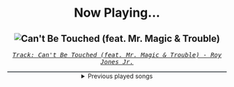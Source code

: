 <div align="center"> 
<h1>Now Playing...</h1>

![Can't Be Touched (feat. Mr. Magic & Trouble)](https://i.scdn.co/image/ab67616d00001e02582f703c73240fe327aa05d6)
--
_<samp><a href="https://open.spotify.com/track/3zmduBNsQ6BPDTZAkXzG5K">Track: Can't Be Touched (feat. Mr. Magic & Trouble) - Roy Jones Jr.</a></samp>_

<div style="border: 1px #4B5054 solid"></div>
<details>
  <summary>
    Previous played songs
  </summary>
  <table>
    <thead>
      <tr>
        <th>
          Artist
        </th>
        <th>
          Song
        </th>
        <th>
          Link
        </th>
      </tr>
    </thead>
    <tbody>
      <tr><td>Roy Jones Jr.</td><td>Can't Be Touched (feat. Mr. Magic & Trouble)</td><td><a href="https://open.spotify.com/track/3zmduBNsQ6BPDTZAkXzG5K">https://open.spotify.com/track/3zmduBNsQ6BPDTZAkXzG5K</a></td></tr><tr><td>Avery Watts</td><td>A Cut Above</td><td><a href="https://open.spotify.com/track/7rG01lQ8GlDPN4hBqb9SKu">https://open.spotify.com/track/7rG01lQ8GlDPN4hBqb9SKu</a></td></tr><tr><td>Born Of Osiris</td><td>Machine</td><td><a href="https://open.spotify.com/track/4CBgp0F4HzYHn9g1oRYgaH">https://open.spotify.com/track/4CBgp0F4HzYHn9g1oRYgaH</a></td></tr><tr><td>Caliban</td><td>Ascent of the Blessed</td><td><a href="https://open.spotify.com/track/3JMYyEl5CVxJir4o32n31E">https://open.spotify.com/track/3JMYyEl5CVxJir4o32n31E</a></td></tr><tr><td>Memphis May Fire</td><td>Your Turn</td><td><a href="https://open.spotify.com/track/505msJKoWzFTOua6Gdx0hl">https://open.spotify.com/track/505msJKoWzFTOua6Gdx0hl</a></td></tr><tr><td>Anbu Monastir</td><td>Dattebayo</td><td><a href="https://open.spotify.com/track/0fVgS14RhyOpQ5oGuoHbE0">https://open.spotify.com/track/0fVgS14RhyOpQ5oGuoHbE0</a></td></tr><tr><td>Shiro SAGISU</td><td>Stand Up Be Strong (Pt. II)</td><td><a href="https://open.spotify.com/track/5BqFJRaEVRhu8vfaCQM6AE">https://open.spotify.com/track/5BqFJRaEVRhu8vfaCQM6AE</a></td></tr><tr><td>Hiroyuki Sawano</td><td>攻響組曲 DEVIL 第三楽章: eXORCiST</td><td><a href="https://open.spotify.com/track/7fOzGo3dEM2Cn8ygMLNJOw">https://open.spotify.com/track/7fOzGo3dEM2Cn8ygMLNJOw</a></td></tr><tr><td>Shiro SAGISU</td><td>Stand Up Be Strong (Pt. I)</td><td><a href="https://open.spotify.com/track/72ipPCGWlVXLbh7rZNwh26">https://open.spotify.com/track/72ipPCGWlVXLbh7rZNwh26</a></td></tr><tr><td>Shiro SAGISU</td><td>"Lucifers Dance" Pt. C_Opus1</td><td><a href="https://open.spotify.com/track/38Xuwj65wMbRQ1o9vod1vc">https://open.spotify.com/track/38Xuwj65wMbRQ1o9vod1vc</a></td></tr><tr><td>Shiro SAGISU</td><td>Treachery</td><td><a href="https://open.spotify.com/track/6a7su3dkJJXidSuFiowJC2">https://open.spotify.com/track/6a7su3dkJJXidSuFiowJC2</a></td></tr><tr><td>Shiro SAGISU</td><td>quincy's craft</td><td><a href="https://open.spotify.com/track/0tnqNundeaHkwHWFegIUDu">https://open.spotify.com/track/0tnqNundeaHkwHWFegIUDu</a></td></tr><tr><td>Shiro SAGISU</td><td>"Cometh the hour" Pt. A_Opus1</td><td><a href="https://open.spotify.com/track/57NqUiUOWob9xchfsTyHm0">https://open.spotify.com/track/57NqUiUOWob9xchfsTyHm0</a></td></tr><tr><td>Motionless In White</td><td>Burned At Both Ends II</td><td><a href="https://open.spotify.com/track/0iSTQWpqF9kYgeck7GelOR">https://open.spotify.com/track/0iSTQWpqF9kYgeck7GelOR</a></td></tr><tr><td>Motionless In White</td><td>Sign Of Life</td><td><a href="https://open.spotify.com/track/73QoCfWJJWbRYmm5nCH5Y2">https://open.spotify.com/track/73QoCfWJJWbRYmm5nCH5Y2</a></td></tr><tr><td>Motionless In White</td><td>Masterpiece</td><td><a href="https://open.spotify.com/track/3c9kVsKF68xMzlS0NikVn3">https://open.spotify.com/track/3c9kVsKF68xMzlS0NikVn3</a></td></tr><tr><td>Motionless In White</td><td>Slaughterhouse (feat. Bryan Garris Of Knocked Loose)</td><td><a href="https://open.spotify.com/track/2ClgEn1FZxchrqRZ04JZzj">https://open.spotify.com/track/2ClgEn1FZxchrqRZ04JZzj</a></td></tr><tr><td>Motionless In White</td><td>Porcelain</td><td><a href="https://open.spotify.com/track/0RVy4QZozImoktsPqdcEv3">https://open.spotify.com/track/0RVy4QZozImoktsPqdcEv3</a></td></tr><tr><td>Motionless In White</td><td>B.F.B.T.G.: Corpse Nation</td><td><a href="https://open.spotify.com/track/6Aqyd2xeESP6HhUbbZvHoJ">https://open.spotify.com/track/6Aqyd2xeESP6HhUbbZvHoJ</a></td></tr><tr><td>Motionless In White</td><td>Scoring The End Of The World (feat. Mick Gordon)</td><td><a href="https://open.spotify.com/track/0Tkgl0sQyr6QO0IGmS8aa5">https://open.spotify.com/track/0Tkgl0sQyr6QO0IGmS8aa5</a></td></tr>
    </tbody>
  </table>
</details>

</div>
